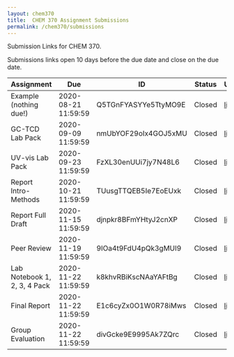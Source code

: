 ```yaml
---
layout: chem370
title:  CHEM 370 Assignment Submissions
permalink: /chem370/submissions
---
```


Submission Links for CHEM 370.

Submissions links open 10 days before the due date and close on the due date.

| Assignment | Due | ID | Status | URL |
| ----- | ----- | ----- | ----- | ----- |
|Example (nothing due!)|2020-08-21 11:59:59|Q5TGnFYASYYe5TtyMO9E|Closed|[link](https://www.dropbox.com/request/Q5TGnFYASYYe5TtyMO9E)|
|GC-TCD Lab Pack|2020-09-09 11:59:59|nmUbYOF29oIx4GOJ5xMU|Closed|[link](https://www.dropbox.com/request/nmUbYOF29oIx4GOJ5xMU)|
|UV-vis Lab Pack|2020-09-23 11:59:59|FzXL30enUUi7jy7N48L6|Closed|[link](https://www.dropbox.com/request/FzXL30enUUi7jy7N48L6)|
|Report Intro-Methods|2020-10-21 11:59:59|TUusgTTQEB5Ie7EoEUxk|Closed|[link](https://www.dropbox.com/request/TUusgTTQEB5Ie7EoEUxk)|
|Report Full Draft|2020-11-15 11:59:59|djnpkr8BFmYHtyJ2cnXP|Closed|[link](https://www.dropbox.com/request/djnpkr8BFmYHtyJ2cnXP)|
|Peer Review|2020-11-19 11:59:59|9IOa4t9FdU4pQk3gMUI9|Closed|[link](https://www.dropbox.com/request/9IOa4t9FdU4pQk3gMUI9)|
|Lab Notebook 1, 2, 3, 4 Pack|2020-11-22 11:59:59|k8khvRBiKscNAaYAFtBg|Closed|[link](https://www.dropbox.com/request/k8khvRBiKscNAaYAFtBg)|
|Final Report|2020-11-22 11:59:59|E1c6cyZx0O1W0R78iMws|Closed|[link](https://www.dropbox.com/request/E1c6cyZx0O1W0R78iMws)|
|Group Evaluation|2020-11-22 11:59:59|divGcke9E9995Ak7ZQrc|Closed|[link](https://www.dropbox.com/request/divGcke9E9995Ak7ZQrc)|
